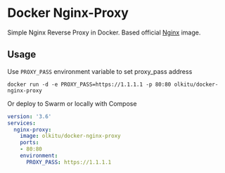 # Docker Nginx-Proxy

Simple Nginx Reverse Proxy in Docker. Based official [Nginx](https://hub.docker.com/_/nginx) image.

## Usage

Use `PROXY_PASS` environment variable to set proxy_pass address

```
docker run -d -e PROXY_PASS=https://1.1.1.1 -p 80:80 olkitu/docker-nginx-proxy
```

Or deploy to Swarm or locally with Compose

```yaml
version: '3.6'
services:
  nginx-proxy:
    image: olkitu/docker-nginx-proxy
    ports:
    - 80:80
    environment:
      PROXY_PASS: https://1.1.1.1
```